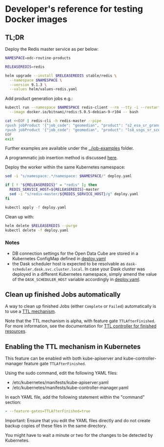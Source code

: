 # Developer's reference for testing Docker images

## TL;DR

Deploy the Redis master service as per below:

```bash
NAMESPACE=odc-routine-products

RELEASEREDIS=redis

helm upgrade --install $RELEASEREDIS stable/redis \
  --namespace $NAMESPACE \
  --version 9.1.3 \
  --values helm/values-redis.yaml
```

Add product generation jobs e.g.:

```bash
kubectl run --namespace $NAMESPACE redis-client --rm --tty -i --restart='Never' \
  --image docker.io/bitnami/redis:5.0.5-debian-9-r104 -- bash

cat <<EOF | redis-cli -h redis-master --pipe
rpush jobProduct '{"job_code": "geomedian", "product": "s2_esa_sr_granule", "query_x_from": "2199700.0", "query_y_from": "3549700.0", "query_x_to": "2225300.0", "query_y_to": "3575300.0", "query_crs": "EPSG:3460", "time_from": "2019-01-01", "time_to": "2019-12-31", "output_crs": "EPSG:3460", "prefix": "common_sensing/fiji/sentinel_2_geomedian/2019"}'
rpush jobProduct '{"job_code": "geomedian", "product": "ls8_usgs_sr_scene", "query_x_from": "2099700.0", "query_y_from": "-2400300.0", "query_x_to": "2200300.0", "query_y_to": "-2299700.0", "query_crs": "EPSG:3832", "time_from": "2019-01-01", "time_to": "2019-12-31", "output_crs": "EPSG:3832", "prefix": "common_sensing/vanuatu/landsat_8_geomedian/2019"}'
EOF
exit
```

Further examples are available under the [../job-examples](../job-examples) folder.

A programmatic job insertion method is discussed [here](https://github.com/SatelliteApplicationsCatapult/ard-docker-images/tree/master/job-insert#using-kubernetes). 

Deploy the worker within the same Kubernetes namespace:

```bash
sed -i "s/namespace:.*/namespace: $NAMESPACE/" deploy.yaml

if [ ! "${RELEASEREDIS}" = "redis" ]; then
  REDIS_SERVICE_HOST=${RELEASEREDIS}-master
  sed -i "s/redis-master/${REDIS_SERVICE_HOST}/g" deploy.yaml
fi

kubectl apply -f deploy.yaml
```

Clean up with:

```bash
helm delete $RELEASEREDIS --purge
kubectl delete -f deploy.yaml
```

### Notes
- DB connection settings for the Open Data Cube are stored in a Kubernetes ConfigMap defined in [deploy.yaml](deploy.yaml)
- the Dask scheduler host is expected to be resolvable as `dask-scheduler.dask.svc.cluster.local`. In case your Dask cluster was deployed in a different Kubernetes namespace, simply amend the value of the `DASK_SCHEDULER_HOST` variable accordingly in [deploy.yaml](deploy.yaml).

## Clean up finished Jobs automatically

A way to clean up finished Jobs (either `Complete` or `Failed`) automatically is to use a [TTL mechanism](https://kubernetes.io/docs/concepts/workloads/controllers/jobs-run-to-completion/#ttl-mechanism-for-finished-jobs).

Note that the TTL mechanism is alpha, with feature gate `TTLAfterFinished`. For more information, see the documentation for [TTL controller for finished resources](https://kubernetes.io/docs/concepts/workloads/controllers/ttlafterfinished/).

## Enabling the TTL mechanism in Kubernetes

This feature can be enabled with both kube-apiserver and kube-controller-manager feature gate `TTLAfterFinished`.

Using the sudo command, edit the following YAML files:

 - /etc/kubernetes/manifests/kube-apiserver.yaml
 - /etc/kubernetes/manifests/kube-controller-manager.yaml

In each YAML file, add the following statement within the "command" section:

```yaml
- --feature-gates=TTLAfterFinished=true
```

Important: Ensure that you edit the YAML files directly and do not create backup copies of these files in the same directory.

You might have to wait a minute or two for the changes to be detected by Kubernetes.
